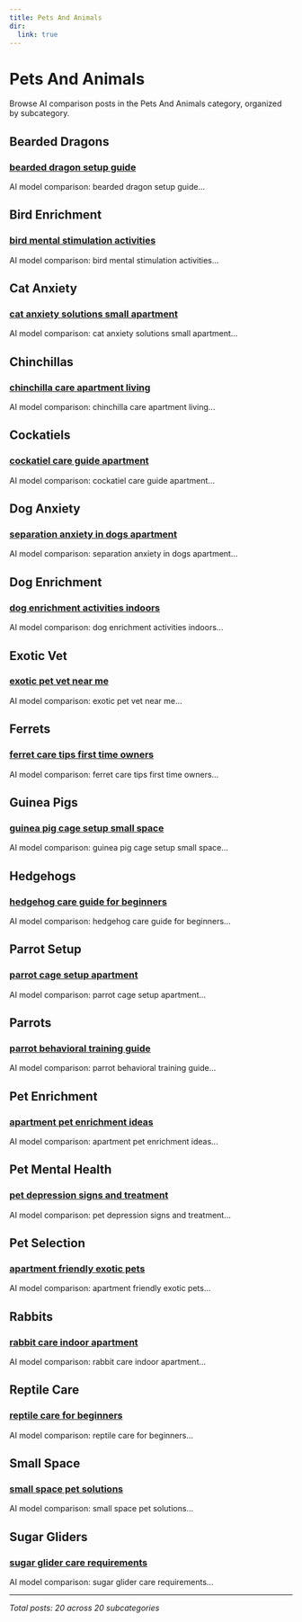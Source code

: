 ```yaml
---
title: Pets And Animals
dir:
  link: true
---
```


# Pets And Animals

Browse AI comparison posts in the Pets And Animals category, organized by subcategory.

## Bearded Dragons

### [bearded dragon setup guide](bearded-dragons/deepseek-vs-gemini-vs-grok-bearded-dragons-2244.md)

AI model comparison: bearded dragon setup guide...

## Bird Enrichment

### [bird mental stimulation activities](bird-enrichment/gemini-vs-grok-vs-mistral-bird-enrichment-1782.md)

AI model comparison: bird mental stimulation activities...

## Cat Anxiety

### [cat anxiety solutions small apartment](cat-anxiety/chatgpt-vs-gemini-vs-grok-cat-anxiety-2351.md)

AI model comparison: cat anxiety solutions small apartment...

## Chinchillas

### [chinchilla care apartment living](chinchillas/deepseek-vs-grok-vs-mistral-chinchillas-2546.md)

AI model comparison: chinchilla care apartment living...

## Cockatiels

### [cockatiel care guide apartment](cockatiels/chatgpt-vs-gemini-vs-mistral-cockatiels-8605.md)

AI model comparison: cockatiel care guide apartment...

## Dog Anxiety

### [separation anxiety in dogs apartment](dog-anxiety/chatgpt-vs-deepseek-vs-gemini-dog-anxiety-3673.md)

AI model comparison: separation anxiety in dogs apartment...

## Dog Enrichment

### [dog enrichment activities indoors](dog-enrichment/chatgpt-vs-claude-vs-grok-dog-enrichment-8685.md)

AI model comparison: dog enrichment activities indoors...

## Exotic Vet

### [exotic pet vet near me](exotic-vet/deepseek-vs-gemini-vs-mistral-exotic-vet-3616.md)

AI model comparison: exotic pet vet near me...

## Ferrets

### [ferret care tips first time owners](ferrets/deepseek-vs-grok-vs-mistral-ferrets-6616.md)

AI model comparison: ferret care tips first time owners...

## Guinea Pigs

### [guinea pig cage setup small space](guinea-pigs/chatgpt-vs-grok-vs-mistral-guinea-pigs-3664.md)

AI model comparison: guinea pig cage setup small space...

## Hedgehogs

### [hedgehog care guide for beginners](hedgehogs/chatgpt-vs-deepseek-vs-gemini-hedgehogs-2206.md)

AI model comparison: hedgehog care guide for beginners...

## Parrot Setup

### [parrot cage setup apartment](parrot-setup/chatgpt-vs-deepseek-vs-gemini-parrot-setup-5782.md)

AI model comparison: parrot cage setup apartment...

## Parrots

### [parrot behavioral training guide](parrots/chatgpt-vs-deepseek-vs-gemini-parrots-3506.md)

AI model comparison: parrot behavioral training guide...

## Pet Enrichment

### [apartment pet enrichment ideas](pet-enrichment/chatgpt-vs-gemini-vs-mistral-pet-enrichment-2310.md)

AI model comparison: apartment pet enrichment ideas...

## Pet Mental Health

### [pet depression signs and treatment](pet-mental-health/chatgpt-vs-gemini-vs-grok-pet-mental-health-8333.md)

AI model comparison: pet depression signs and treatment...

## Pet Selection

### [apartment friendly exotic pets](pet-selection/claude-vs-deepseek-vs-mistral-pet-selection-1667.md)

AI model comparison: apartment friendly exotic pets...

## Rabbits

### [rabbit care indoor apartment](rabbits/chatgpt-vs-gemini-rabbits-1179.md)

AI model comparison: rabbit care indoor apartment...

## Reptile Care

### [reptile care for beginners](reptile-care/deepseek-vs-gemini-vs-grok-reptile-care-3002.md)

AI model comparison: reptile care for beginners...

## Small Space

### [small space pet solutions](small-space/deepseek-vs-gemini-vs-mistral-small-space-1908.md)

AI model comparison: small space pet solutions...

## Sugar Gliders

### [sugar glider care requirements](sugar-gliders/chatgpt-vs-gemini-vs-grok-sugar-gliders-9622.md)

AI model comparison: sugar glider care requirements...

---

*Total posts: 20 across 20 subcategories*
